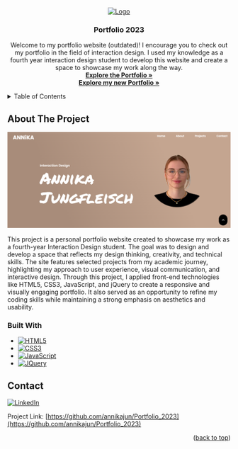 <!-- Improved compatibility of back to top link: See: https://github.com/othneildrew/Best-README-Template/pull/73 -->
<a id="readme-top"></a>
<!--
*** Thanks for checking out the Best-README-Template. If you have a suggestion
*** that would make this better, please fork the repo and create a pull request
*** or simply open an issue with the tag "enhancement".
*** Don't forget to give the project a star!
*** Thanks again! Now go create something AMAZING! :D
-->



<!-- PROJECT SHIELDS -->
<!--
*** I'm using markdown "reference style" links for readability.
*** Reference links are enclosed in brackets [ ] instead of parentheses ( ).
*** See the bottom of this document for the declaration of the reference variables
*** for contributors-url, forks-url, etc. This is an optional, concise syntax you may use.
*** https://www.markdownguide.org/basic-syntax/#reference-style-links
-->



<!-- PROJECT LOGO -->
<br />
<div align="center">
  <a href="https://github.com/annikajun/Portfolio_2023">
    <img src="img/about_circle.png" alt="Logo" width="100" height="100">
  </a>

<h3 align="center">Portfolio 2023</h3>

  <p align="center">
    Welcome to my portfolio website (outdated)! I encourage you to check out my portfolio in the field of interaction design. I used my knowledge as a fourth year interaction design student to develop this website and create a space to showcase my work along the way.
    <br />
    <a href="https://annikajun.github.io/Portfolio_2023"><strong>Explore the Portfolio »</strong></a>
    <br>
    <a href="https://annikajun.github.io/portfolio"><strong>Explore my new Portfolio »</strong></a>
  </p>
</div>



<!-- TABLE OF CONTENTS -->
<details>
  <summary>Table of Contents</summary>
  <ol>
    <li>
      <a href="#about-the-project">About The Project</a>
      <ul>
        <li><a href="#built-with">Built With</a></li>
      </ul>
    </li>
    <li><a href="#contact">Contact</a></li>
  </ol>
</details>



<!-- ABOUT THE PROJECT -->
## About The Project

[![Potfoilo Image][product-screenshot]](https://annikajun.github.io/Portfolio_2023)

This project is a personal portfolio website created to showcase my work as a fourth-year Interaction Design student. The goal was to design and develop a space that reflects my design thinking, creativity, and technical skills. The site features selected projects from my academic journey, highlighting my approach to user experience, visual communication, and interactive design.
Through this project, I applied front-end technologies like HTML5, CSS3, JavaScript, and jQuery to create a responsive and visually engaging portfolio. It also served as an opportunity to refine my coding skills while maintaining a strong emphasis on aesthetics and usability.



### Built With


* [![HTML5][HTML5]][HTML5-url]
* [![CSS3][CSS3]][CSS3-url]
* [![JavaScript][JavaScript]][JavaScript-url]
* [![JQuery][JQuery]][JQuery-url]



<!-- CONTACT -->
## Contact

[![LinkedIn][linkedin-shield]][linkedin-url]

Project Link: [https://github.com/annikajun/Portfolio_2023](https://github.com/annikajun/Portfolio_2023)

<p align="right">(<a href="#readme-top">back to top</a>)</p>



<!-- MARKDOWN LINKS & IMAGES -->

[product-screenshot]: img/portfolio23_ss.png

[linkedin-shield]: https://img.shields.io/badge/-LinkedIn-black.svg?style=for-the-badge&logo=linkedin&colorB=555
[linkedin-url]: https://linkedin.com/in/annika-jungfleisch

[HTML5]: https://img.shields.io/badge/HTML5-E34F26?style=for-the-badge&logo=html5&logoColor=white
[HTML5-url]: https://developer.mozilla.org/en-US/docs/Web/HTML

[CSS3]: https://img.shields.io/badge/CSS3-1572B6?style=for-the-badge&logo=css3&logoColor=white
[CSS3-url]: https://developer.mozilla.org/en-US/docs/Web/CSS

[JavaScript]: https://img.shields.io/badge/JavaScript-F7DF1E?style=for-the-badge&logo=javascript&logoColor=black
[JavaScript-url]: https://developer.mozilla.org/en-US/docs/Web/JavaScript

[JQuery]: https://img.shields.io/badge/jQuery-0769AD?style=for-the-badge&logo=jquery&logoColor=white
[JQuery-url]: https://jquery.com
